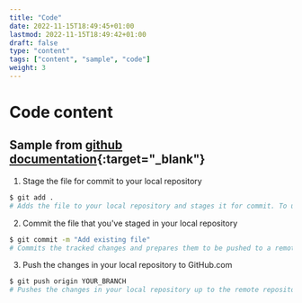 ```yaml
---
title: "Code"
date: 2022-11-15T18:49:45+01:00
lastmod: 2022-11-15T18:49:42+01:00
draft: false
type: "content"
tags: ["content", "sample", "code"]
weight: 3
---
```

# Code content

## Sample from [github documentation](https://docs.github.com/en/repositories/working-with-files/managing-files/adding-a-file-to-a-repository){:target="_blank"}
1. Stage the file for commit to your local repository
```bash
$ git add .
# Adds the file to your local repository and stages it for commit. To unstage a file, use 'git reset HEAD YOUR-FILE'.
```

2. Commit the file that you've staged in your local repository
```bash
$ git commit -m "Add existing file"
# Commits the tracked changes and prepares them to be pushed to a remote repository. To remove this commit and modify the file, use 'git reset --soft HEAD~1' and commit and add the file again.
```
3. Push the changes in your local repository to GitHub.com
```bash
$ git push origin YOUR_BRANCH
# Pushes the changes in your local repository up to the remote repository you specified as the origin
```
